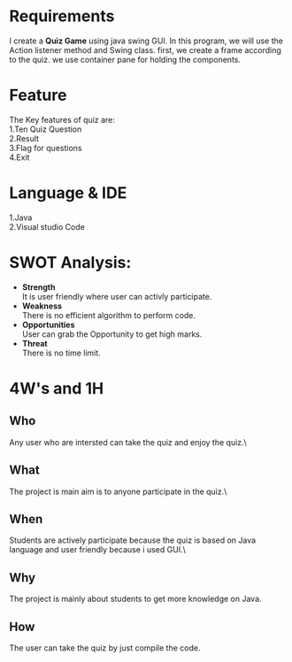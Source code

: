 # Requirements
I create a **Quiz Game** using java swing GUI. In this program, we will use the Action listener method and Swing class. 
first, we create a frame according to the quiz. we use container pane for holding the components.

# Feature
The Key features of quiz are:\
1.Ten Quiz Question\
2.Result \
3.Flag for questions\
4.Exit

# Language & IDE
1.Java\
2.Visual studio Code

# SWOT Analysis:
- **Strength**\
 It is user friendly where user can activly participate.
- **Weakness**\
There is no efficient algorithm to perform code.
- **Opportunities**\
User can grab the Opportunity to get high marks.
- **Threat**\
There is no time limit.

# 4W's and 1H

## Who
Any user who are intersted can take the quiz and enjoy the quiz.\
## What
The project is main aim is to anyone participate in the quiz.\
## When
Students are actively participate because the quiz is based on Java language and user friendly because i used GUI.\
## Why
The project is mainly about students to get more knowledge on Java.

## How
The user can take the quiz by just compile the code.
